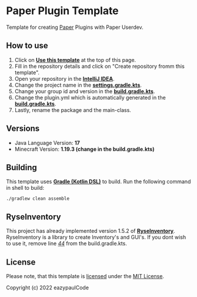 # Paper Plugin Template

Template for creating [Paper](https://papermc.io) Plugins with Paper Userdev.

## How to use

1. Click on [**Use this template**](../../generate) at the top of this page.
2. Fill in the repository details and click on "Create repository fromm this template".
3. Open your repository in the [**IntelliJ IDEA**](https://www.jetbrains.com/de-de/idea/).
4. Change the project name in the [**settings.gradle.kts**](/settings.gradle.kts#L1).
5. Change your group id and version in the [**build.gradle.kts**](/build.gradle.kts#L10-L11).
6. Change the plugin.yml which is automatically generated in the [**build.gradle.kts**](/build.gradle.kts#L47-L55).
7. Lastly, rename the package and the main-class.

## Versions

- Java Language Version: **17**
- Minecraft Version: **1.19.3 (change in the build.gradle.kts)**

## Building

This template uses [**Gradle (Kotlin DSL)**](https://docs.gradle.org/current/userguide/kotlin_dsl.html) to build.
Run the following command in shell to build:
```shell
./gradlew clean assemble
```

## RyseInventory
This project has already implemented version 1.5.2 of [**RyseInventory**](https://github.com/Rysefoxx/RyseInventory).
RyseInventory is a library to create Inventory's and GUI's. If you dont wish to use it, remove line [*44*](/build.gradle.kts#L44) from the build.gradle.kts.

## License

Please note, that this template is [licensed](LICENSE) under the [MIT License](https://choosealicense.com/licenses/mit/).

Copyright (c) 2022 eazypaulCode